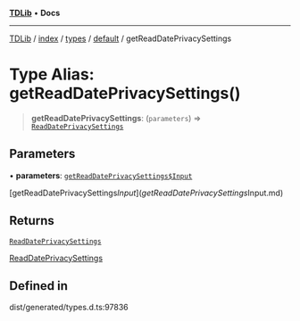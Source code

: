 [**TDLib**](../../../../../../README.md) • **Docs**

***

[TDLib](../../../../../../modules.md) / [index](../../../../../README.md) / [types](../../../README.md) / [default](../README.md) / getReadDatePrivacySettings

# Type Alias: getReadDatePrivacySettings()

> **getReadDatePrivacySettings**: (`parameters`) => [`ReadDatePrivacySettings`](ReadDatePrivacySettings.md)

## Parameters

• **parameters**: [`getReadDatePrivacySettings$Input`](getReadDatePrivacySettings$Input.md)

[getReadDatePrivacySettings$Input](getReadDatePrivacySettings$Input.md)

## Returns

[`ReadDatePrivacySettings`](ReadDatePrivacySettings.md)

[ReadDatePrivacySettings](ReadDatePrivacySettings.md)

## Defined in

dist/generated/types.d.ts:97836
